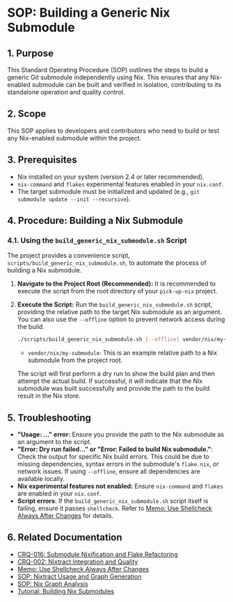 # SOP: Building a Generic Nix Submodule

## 1. Purpose

This Standard Operating Procedure (SOP) outlines the steps to build a generic Git submodule independently using Nix. This ensures that any Nix-enabled submodule can be built and verified in isolation, contributing to its standalone operation and quality control.

## 2. Scope

This SOP applies to developers and contributors who need to build or test any Nix-enabled submodule within the project.

## 3. Prerequisites

*   Nix installed on your system (version 2.4 or later recommended).
*   `nix-command` and `flakes` experimental features enabled in your `nix.conf`.
*   The target submodule must be initialized and updated (e.g., `git submodule update --init --recursive`).

## 4. Procedure: Building a Nix Submodule

### 4.1. Using the `build_generic_nix_submodule.sh` Script

The project provides a convenience script, `scripts/build_generic_nix_submodule.sh`, to automate the process of building a Nix submodule.

1.  **Navigate to the Project Root (Recommended):**
    It is recommended to execute the script from the root directory of your `pick-up-nix` project.

2.  **Execute the Script:**
    Run the `build_generic_nix_submodule.sh` script, providing the relative path to the target Nix submodule as an argument. You can also use the `--offline` option to prevent network access during the build.

    ```bash
    ./scripts/build_generic_nix_submodule.sh [--offline] vendor/nix/my-submodule
    ```

    *   `vendor/nix/my-submodule`: This is an example relative path to a Nix submodule from the project root.

    The script will first perform a dry run to show the build plan and then attempt the actual build. If successful, it will indicate that the Nix submodule was built successfully and provide the path to the build result in the Nix store.

## 5. Troubleshooting

*   **"Usage: ..." error:** Ensure you provide the path to the Nix submodule as an argument to the script.
*   **"Error: Dry run failed..." or "Error: Failed to build Nix submodule."**: Check the output for specific Nix build errors. This could be due to missing dependencies, syntax errors in the submodule's `flake.nix`, or network issues. If using `--offline`, ensure all dependencies are available locally.
*   **Nix experimental features not enabled:** Ensure `nix-command` and `flakes` are enabled in your `nix.conf`.
*   **Script errors**: If the `build_generic_nix_submodule.sh` script itself is failing, ensure it passes `shellcheck`. Refer to [Memo: Use Shellcheck Always After Changes](docs/memos/Shellcheck_Always_After_Changes.md) for details.

## 6. Related Documentation

*   [CRQ-016: Submodule Nixification and Flake Refactoring](docs/crqs/CRQ_016_Submodule_Nixification.md)
*   [CRQ-002: Nixtract Integration and Quality](docs/crqs/CRQ_002_Nixtract_Integration_and_Quality.md)
*   [Memo: Use Shellcheck Always After Changes](docs/memos/Shellcheck_Always_After_Changes.md)
*   [SOP: Nixtract Usage and Graph Generation](docs/sops/SOP_Nixtract_Usage.md)
*   [SOP: Nix Graph Analysis](docs/sops/SOP_Nix_Graph_Analysis.md)
*   [Tutorial: Building Nix Submodules](docs/tutorials/Tutorial_Build_Generic_Nix_Submodule.md)

